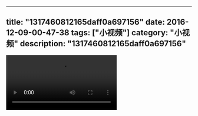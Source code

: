 
---
title: "1317460812165daff0a697156"
date: 2016-12-09-00-47-38
tags: ["小视频"]
category: "小视频"
description: "1317460812165daff0a697156"
---
<video src="http://ohtsqip0g.bkt.clouddn.com/1317460812165daff0a697156.mp4" controls="controls"></video>
